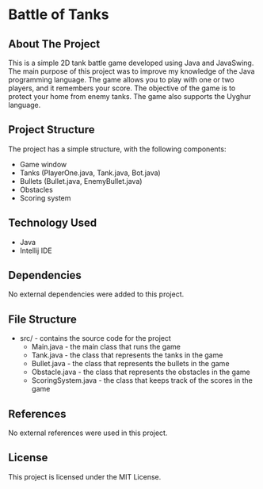 # Battle of Tanks

## About The Project

This is a simple 2D tank battle game developed using Java and JavaSwing. The main purpose of this project was to improve my knowledge of the Java programming language. The game allows you to play with one or two players, and it remembers your score. The objective of the game is to protect your home from enemy tanks. The game also supports the Uyghur language.

## Project Structure

The project has a simple structure, with the following components:

- Game window
- Tanks (PlayerOne.java, Tank.java, Bot.java)
- Bullets (Bullet.java, EnemyBullet.java)
- Obstacles
- Scoring system

## Technology Used

- Java
- Intellij IDE

## Dependencies

No external dependencies were added to this project.

## File Structure

- src/ - contains the source code for the project
  - Main.java - the main class that runs the game
  - Tank.java - the class that represents the tanks in the game
  - Bullet.java - the class that represents the bullets in the game
  - Obstacle.java - the class that represents the obstacles in the game
  - ScoringSystem.java - the class that keeps track of the scores in the game

## References

No external references were used in this project.

## License

This project is licensed under the MIT License.


